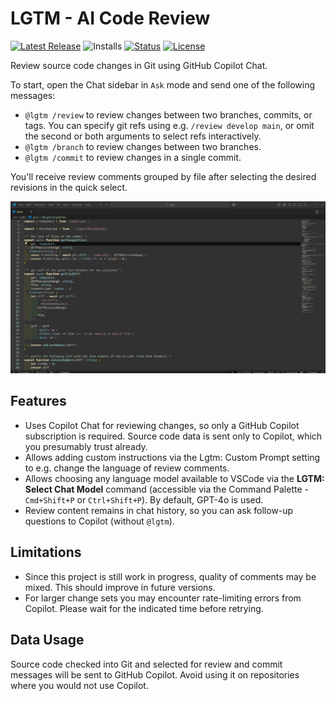 # LGTM - AI Code Review

[![Latest Release](https://flat.badgen.net/github/release/cpulvermacher/lgtm)](https://github.com/cpulvermacher/lgtm/releases)
![Installs](https://vsmarketplacebadges.dev/installs-short/cpulvermacher.lgtm.svg)
[![Status](https://flat.badgen.net/github/checks/cpulvermacher/lgtm)](https://github.com/cpulvermacher/lgtm/actions/workflows/node.js.yml)
[![License](https://flat.badgen.net/github/license/cpulvermacher/lgtm)](./LICENSE)

Review source code changes in Git using GitHub Copilot Chat.

To start, open the Chat sidebar in `Ask` mode and send one of the following messages:
- `@lgtm /review` to review changes between two branches, commits, or tags. You can specify git refs using e.g. `/review develop main`, or omit the second or both arguments to select refs interactively.
- `@lgtm /branch` to review changes between two branches.
- `@lgtm /commit` to review changes in a single commit.

You'll receive review comments grouped by file after selecting the desired revisions in the quick select.

![Demo](./images/demo.gif)

## Features
- Uses Copilot Chat for reviewing changes, so only a GitHub Copilot subscription is required. Source code data is sent only to Copilot, which you presumably trust already.
- Allows adding custom instructions via the Lgtm: Custom Prompt setting to e.g. change the language of review comments.
- Allows choosing any language model available to VSCode via the **LGTM: Select Chat Model** command (accessible via the Command Palette - `Cmd+Shift+P` or `Ctrl+Shift+P`). By default, GPT-4o is used.
- Review content remains in chat history, so you can ask follow-up questions to Copilot (without `@lgtm`).

## Limitations
- Since this project is still work in progress, quality of comments may be mixed. This should improve in future versions.
- For larger change sets you may encounter rate-limiting errors from Copilot. Please wait for the indicated time before retrying.

## Data Usage
Source code checked into Git and selected for review and commit messages will be sent to GitHub Copilot.
Avoid using it on repositories where you would not use Copilot.


